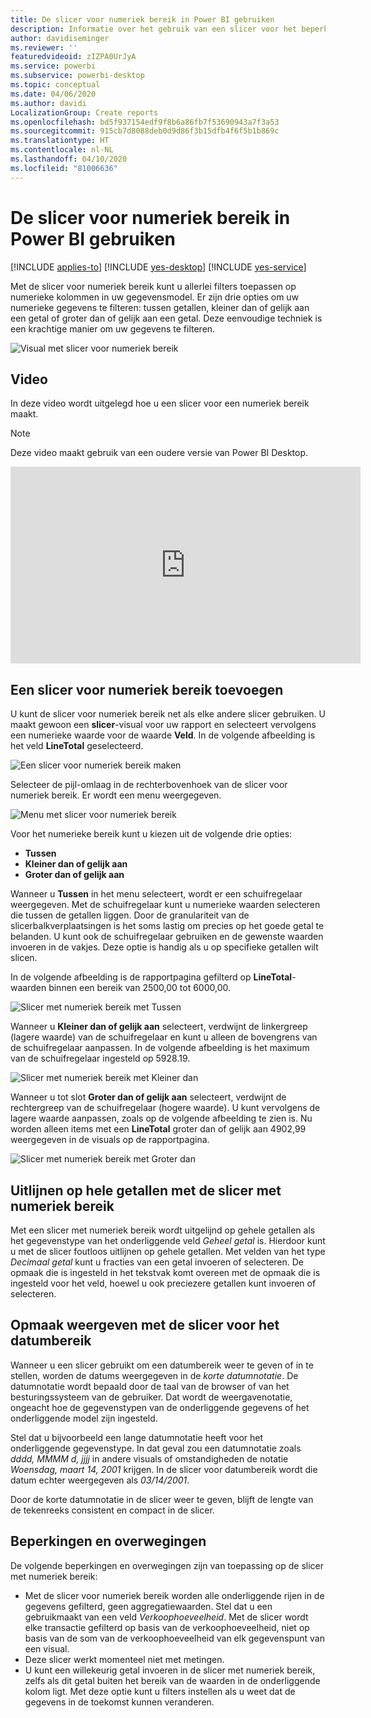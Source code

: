 ```yaml
---
title: De slicer voor numeriek bereik in Power BI gebruiken
description: Informatie over het gebruik van een slicer voor het beperken van numerieke bereiken in Power BI.
author: davidiseminger
ms.reviewer: ''
featuredvideoid: zIZPA0UrJyA
ms.service: powerbi
ms.subservice: powerbi-desktop
ms.topic: conceptual
ms.date: 04/06/2020
ms.author: davidi
LocalizationGroup: Create reports
ms.openlocfilehash: bd5f937154edf9f8b6a86fb7f53690943a7f3a53
ms.sourcegitcommit: 915cb7d8088deb0d9d86f3b15dfb4f6f5b1b869c
ms.translationtype: HT
ms.contentlocale: nl-NL
ms.lasthandoff: 04/10/2020
ms.locfileid: "81006636"
---
```

# <a name="use-the-numeric-range-slicer-in-power-bi"></a>De slicer voor numeriek bereik in Power BI gebruiken

[!INCLUDE [applies-to](includes/applies-to.md)] [!INCLUDE [yes-desktop](includes/yes-desktop.md)] [!INCLUDE [yes-service](includes/yes-service.md)]

Met de slicer voor numeriek bereik kunt u allerlei filters toepassen op numerieke kolommen in uw gegevensmodel. Er zijn drie opties om uw numerieke gegevens te filteren: tussen getallen, kleiner dan of gelijk aan een getal of groter dan of gelijk aan een getal. Deze eenvoudige techniek is een krachtige manier om uw gegevens te filteren.

![Visual met slicer voor numeriek bereik](media/desktop-slicer-numeric-range/desktop-slicer-numeric-range-0.png)

## <a name="video"></a>Video

In deze video wordt uitgelegd hoe u een slicer voor een numeriek bereik maakt.

> [!NOTE]
> Deze video maakt gebruik van een oudere versie van Power BI Desktop.

<iframe width="560" height="315" src="https://www.youtube.com/embed/zIZPA0UrJyA" frameborder="0" allowfullscreen></iframe> 


## <a name="add-a-numeric-range-slicer"></a>Een slicer voor numeriek bereik toevoegen

U kunt de slicer voor numeriek bereik net als elke andere slicer gebruiken. U maakt gewoon een **slicer**-visual voor uw rapport en selecteert vervolgens een numerieke waarde voor de waarde **Veld**. In de volgende afbeelding is het veld **LineTotal** geselecteerd.

![Een slicer voor numeriek bereik maken](media/desktop-slicer-numeric-range/desktop-slicer-numeric-range-1-create.png)

Selecteer de pijl-omlaag in de rechterbovenhoek van de slicer voor numeriek bereik. Er wordt een menu weergegeven.

![Menu met slicer voor numeriek bereik](media/desktop-slicer-numeric-range/desktop-slicer-numeric-range-2-between.png)

Voor het numerieke bereik kunt u kiezen uit de volgende drie opties:

* **Tussen**
* **Kleiner dan of gelijk aan**
* **Groter dan of gelijk aan**

Wanneer u **Tussen** in het menu selecteert, wordt er een schuifregelaar weergegeven. Met de schuifregelaar kunt u numerieke waarden selecteren die tussen de getallen liggen. Door de granulariteit van de slicerbalkverplaatsingen is het soms lastig om precies op het goede getal te belanden. U kunt ook de schuifregelaar gebruiken en de gewenste waarden invoeren in de vakjes. Deze optie is handig als u op specifieke getallen wilt slicen.

In de volgende afbeelding is de rapportpagina gefilterd op **LineTotal**-waarden binnen een bereik van 2500,00 tot 6000,00.

![Slicer met numeriek bereik met Tussen](media/desktop-slicer-numeric-range/desktop-slicer-numeric-range-3-between-range.png)

Wanneer u **Kleiner dan of gelijk aan** selecteert, verdwijnt de linkergreep (lagere waarde) van de schuifregelaar en kunt u alleen de bovengrens van de schuifregelaar aanpassen. In de volgende afbeelding is het maximum van de schuifregelaar ingesteld op 5928.19.

![Slicer met numeriek bereik met Kleiner dan](media/desktop-slicer-numeric-range/desktop-slicer-numeric-range-4-less-than.png)

Wanneer u tot slot **Groter dan of gelijk aan** selecteert, verdwijnt de rechtergreep van de schuifregelaar (hogere waarde). U kunt vervolgens de lagere waarde aanpassen, zoals op de volgende afbeelding te zien is. Nu worden alleen items met een **LineTotal** groter dan of gelijk aan 4902,99 weergegeven in de visuals op de rapportpagina.

![Slicer met numeriek bereik met Groter dan](media/desktop-slicer-numeric-range/desktop-slicer-numeric-range-5-greater-than.png)

## <a name="snap-to-whole-numbers-with-the-numeric-range-slicer"></a>Uitlijnen op hele getallen met de slicer met numeriek bereik

Met een slicer met numeriek bereik wordt uitgelijnd op gehele getallen als het gegevenstype van het onderliggende veld *Geheel getal* is. Hierdoor kunt u met de slicer foutloos uitlijnen op gehele getallen. Met velden van het type *Decimaal getal* kunt u fracties van een getal invoeren of selecteren. De opmaak die is ingesteld in het tekstvak komt overeen met de opmaak die is ingesteld voor het veld, hoewel u ook preciezere getallen kunt invoeren of selecteren.

## <a name="display-formatting-with-the-date-range-slicer"></a>Opmaak weergeven met de slicer voor het datumbereik

Wanneer u een slicer gebruikt om een datumbereik weer te geven of in te stellen, worden de datums weergegeven in de *korte datumnotatie*. De datumnotatie wordt bepaald door de taal van de browser of van het besturingssysteem van de gebruiker. Dat wordt de weergavenotatie, ongeacht hoe de gegevenstypen van de onderliggende gegevens of het onderliggende model zijn ingesteld.

Stel dat u bijvoorbeeld een lange datumnotatie heeft voor het onderliggende gegevenstype. In dat geval zou een datumnotatie zoals *dddd, MMMM d, jjjj* in andere visuals of omstandigheden de notatie *Woensdag, maart 14, 2001* krijgen. In de slicer voor datumbereik wordt die datum echter weergegeven als *03/14/2001*.

Door de korte datumnotatie in de slicer weer te geven, blijft de lengte van de tekenreeks consistent en compact in de slicer.

## <a name="limitations-and-considerations"></a>Beperkingen en overwegingen

De volgende beperkingen en overwegingen zijn van toepassing op de slicer met numeriek bereik:

* Met de slicer voor numeriek bereik worden alle onderliggende rijen in de gegevens gefilterd, geen aggregatiewaarden. Stel dat u een gebruikmaakt van een veld *Verkoophoeveelheid*. Met de slicer wordt elke transactie gefilterd op basis van de verkoophoeveelheid, niet op basis van de som van de verkoophoeveelheid van elk gegevenspunt van een visual.
* Deze slicer werkt momenteel niet met metingen.
* U kunt een willekeurig getal invoeren in de slicer met numeriek bereik, zelfs als dit getal buiten het bereik van de waarden in de onderliggende kolom ligt. Met deze optie kunt u filters instellen als u weet dat de gegevens in de toekomst kunnen veranderen.
